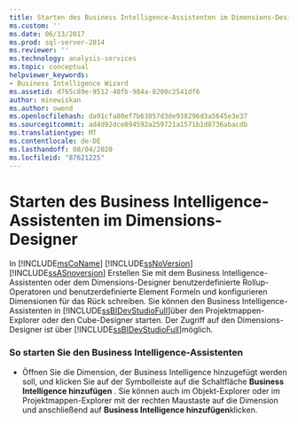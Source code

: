 ```yaml
---
title: Starten des Business Intelligence-Assistenten im Dimensions-Designer | Microsoft-Dokumentation
ms.custom: ''
ms.date: 06/13/2017
ms.prod: sql-server-2014
ms.reviewer: ''
ms.technology: analysis-services
ms.topic: conceptual
helpviewer_keywords:
- Business Intelligence Wizard
ms.assetid: d765c89e-9512-40fb-984a-8200c2541df6
author: minewiskan
ms.author: owend
ms.openlocfilehash: da91cfa80ef7b63857d3de938296d3a5645e3e37
ms.sourcegitcommit: ad4d92dce894592a259721a1571b1d8736abacdb
ms.translationtype: MT
ms.contentlocale: de-DE
ms.lasthandoff: 08/04/2020
ms.locfileid: "87621225"
---
```

# <a name="start-the-business-intelligence-wizard-in-dimension-designer"></a>Starten des Business Intelligence-Assistenten im Dimensions-Designer
  In [!INCLUDE[msCoName](../../includes/msconame-md.md)] [!INCLUDE[ssNoVersion](../../includes/ssnoversion-md.md)] [!INCLUDE[ssASnoversion](../../includes/ssasnoversion-md.md)] Erstellen Sie mit dem Business Intelligence-Assistenten oder dem Dimensions-Designer benutzerdefinierte Rollup-Operatoren und benutzerdefinierte Element Formeln und konfigurieren Dimensionen für das Rück schreiben. Sie können den Business Intelligence-Assistenten in [!INCLUDE[ssBIDevStudioFull](../../includes/ssbidevstudiofull-md.md)]über den Projektmappen-Explorer oder den Cube-Designer starten. Der Zugriff auf den Dimensions-Designer ist über [!INCLUDE[ssBIDevStudioFull](../../includes/ssbidevstudiofull-md.md)]möglich.  
  
### <a name="to-start-the-business-intelligence-wizard"></a>So starten Sie den Business Intelligence-Assistenten  
  
-   Öffnen Sie die Dimension, der Business Intelligence hinzugefügt werden soll, und klicken Sie auf der Symbolleiste auf die Schaltfläche **Business Intelligence hinzufügen** . Sie können auch im Objekt-Explorer oder im Projektmappen-Explorer mit der rechten Maustaste auf die Dimension und anschließend auf **Business Intelligence hinzufügen**klicken.  
  
  
